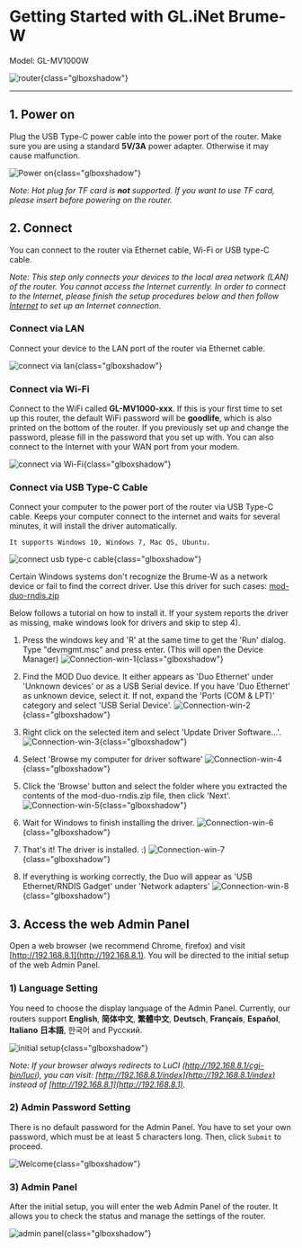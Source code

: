 # Getting Started with GL.iNet Brume-W

Model: GL-MV1000W

![router](https://static.gl-inet.com/docs/en/3/setup/gl-mv1000/first-time_setup/SETUP_NEW1.png){class="glboxshadow"}

---

## 1. Power on

Plug the USB Type-C power cable into the power port of the router. Make sure you are using a standard **5V/3A** power adapter. Otherwise it may cause malfunction.

![Power on](https://static.gl-inet.com/docs/en/3/setup/gl-ar750s/first-time_setup/power1.jpg){class="glboxshadow"}


*Note: Hot plug for TF card is **not** supported. If you want to use TF card, please insert before powering on the router.*

## 2. Connect 

You can connect to the router via Ethernet cable, Wi-Fi or USB type-C cable.

*Note: This step only connects your devices to the local area network (LAN) of the router. You cannot access the Internet currently. In order to connect to the Internet, please finish the setup procedures below and then follow [Internet](../internet) to set up an Internet connection.*

### Connect via LAN 
Connect your device to the LAN port of the router via Ethernet cable.

![connect via lan](https://static.gl-inet.com/docs/en/3/setup/gl-ar750s/first-time_setup/connect.jpg){class="glboxshadow"}

### Connect via Wi-Fi
Connect to the WiFi called **GL-MV1000-xxx**. If this is your first time to set up this router, the default WiFi password will be **goodlife**, which is also printed on the bottom of the router. If you previously set up and change the password, please fill in the password that you set up with. You can also connect to the Internet with your WAN port from your modem.

![connect via Wi-Fi](https://static.gl-inet.com/docs/en/3/setup/gl-mv1000w/first-time_setup/MV1000W_Connect%20wia%20WIFI%282%29.png){class="glboxshadow"}


### Connect via USB Type-C Cable

Connect your computer to the power port of the router via USB Type-C cable. Keeps your computer connect to the internet and waits for several minutes, it will install the driver automatically.

    It supports Windows 10, Windows 7, Mac OS, Ubuntu.

![connect usb type-c cable](https://static.gl-inet.com/docs/en/3/setup/gl-ar750s/first-time_setup/power1.jpg){class="glboxshadow"}

Certain Windows systems don't recognize the Brume-W as a network device or fail to find the correct driver.
Use this driver for such cases: <a href="https://static.gl-inet.com/docs/en/3/setup/gl-mv1000/first-time_setup/mod-duo-rndis.zip" target="_blank">mod-duo-rndis.zip</a>

Below follows a tutorial on how to install it.
If your system reports the driver as missing, make windows look for drivers and skip to step 4).

1. Press the windows key and 'R' at the same time to get the 'Run' dialog. Type "devmgmt.msc" and press enter. (This will open the Device Manager)
![Connection-win-1](https://static.gl-inet.com/docs/en/3/setup/gl-mv1000/first-time_setup/Connection-win-1.png){class="glboxshadow"}

2. Find the MOD Duo device. It either appears as 'Duo Ethernet' under 'Unknown devices' or as a USB Serial device.
If you have 'Duo Ethernet' as unknown device, select it.
If not, expand the 'Ports (COM & LPT)' category and select 'USB Serial Device'.
![Connection-win-2](https://static.gl-inet.com/docs/en/3/setup/gl-mv1000/first-time_setup/Connection-win-2.png){class="glboxshadow"}

3. Right click on the selected item and select 'Update Driver Software...'.
![Connection-win-3](https://static.gl-inet.com/docs/en/3/setup/gl-mv1000/first-time_setup/Connection-win-3.png){class="glboxshadow"}

4. Select 'Browse my computer for driver software'
![Connection-win-4](https://static.gl-inet.com/docs/en/3/setup/gl-mv1000/first-time_setup/Connection-win-4.png){class="glboxshadow"}

5. Click the 'Browse' button and select the folder where you extracted the contents of the mod-duo-rndis.zip file, then click 'Next'.
![Connection-win-5](https://static.gl-inet.com/docs/en/3/setup/gl-mv1000/first-time_setup/Connection-win-5.png){class="glboxshadow"}

6. Wait for Windows to finish installing the driver.
![Connection-win-6](https://static.gl-inet.com/docs/en/3/setup/gl-mv1000/first-time_setup/Connection-win-6.png){class="glboxshadow"}

7. That's it! The driver is installed. :)
![Connection-win-7](https://static.gl-inet.com/docs/en/3/setup/gl-mv1000/first-time_setup/Connection-win-7.png){class="glboxshadow"}

8. If everything is working correctly, the Duo will appear as 'USB Ethernet/RNDIS Gadget' under 'Network adapters'
![Connection-win-8](https://static.gl-inet.com/docs/en/3/setup/gl-mv1000/first-time_setup/Connection-win-8.png){class="glboxshadow"}

## 3. Access the web Admin Panel

Open a web browser (we recommend Chrome, firefox) and visit [http://192.168.8.1](http://192.168.8.1). You will be directed to the initial setup of the web Admin Panel.

### 1) Language Setting
You need to choose the display language of the Admin Panel. Currently, our routers support **English**, **简体中文**, **繁體中文**, **Deutsch**, **Français**, **Español**, **Italiano** **日本語**, 한국어 and Русский. 

![initial setup](https://static.gl-inet.com/docs/en/3/setup/gl-mv1000w/first-time_setup/welcome_2.jpg){class="glboxshadow"}

*Note: If your browser always redirects to LuCI (http://192.168.8.1/cgi-bin/luci), you can  visit: [http://192.168.8.1/index](http://192.168.8.1/index) instead of [http://192.168.8.1](http://192.168.8.1).*

### 2) Admin Password Setting
There is no default password for the Admin Panel. You have to set your own password, which must be at least 5 characters long. Then, click `Submit` to proceed.

![Welcome](https://static.gl-inet.com/docs/en/3/setup/share/first-time_setup/password.jpg){class="glboxshadow"}

### 3) Admin Panel
After the initial setup, you will enter the web Admin Panel of the router. It allows you to check the status and manage the settings of the router.

![admin panel](https://static.gl-inet.com/docs/en/3/setup/gl-mv1000w/first-time_setup/main_ui.jpg){class="glboxshadow"}